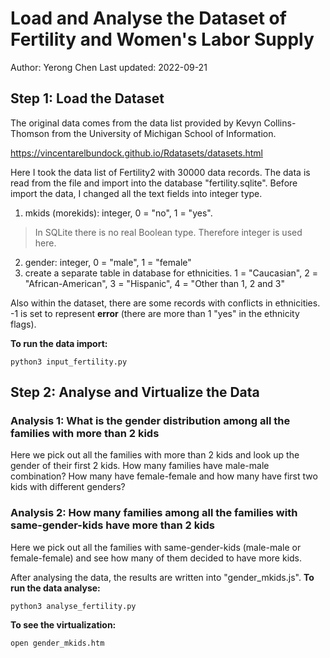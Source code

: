 # Load and Analyse the Dataset of Fertility and Women's Labor Supply
Author: Yerong Chen
Last updated: 2022-09-21

## Step 1: Load the Dataset
The original data comes from the data list provided by Kevyn Collins-Thomson from the University of Michigan School of Information.

https://vincentarelbundock.github.io/Rdatasets/datasets.html

Here I took the data list of Fertility2 with 30000 data records. The data is read from the file and import into the database "fertility.sqlite". Before import the data, I changed all the text fields into integer type.
1. mkids (morekids): integer, 0 = "no", 1 = "yes".
> In SQLite there is no real Boolean type. Therefore integer is used here.

2. gender: integer, 0 = "male", 1 = "female"
3. create a separate table in database for ethnicities.
1 = "Caucasian", 2 = "African-American", 3 = "Hispanic", 4 = "Other than 1, 2 and 3"

Also within the dataset, there are some records with conflicts in ethnicities. -1 is set to represent **error** (there are more than 1 "yes" in the ethnicity flags).

**To run the data import:**
```
python3 input_fertility.py
```

## Step 2: Analyse and Virtualize the Data
### Analysis 1: What is the gender distribution among all the families with more than 2 kids
Here we pick out all the families with more than 2 kids and look up the gender of their first 2 kids. How many families have male-male combination? How many have female-female and how many have first two kids with different genders?

### Analysis 2: How many families among all the families with same-gender-kids have more than 2 kids
Here we pick out all the families with same-gender-kids (male-male or female-female) and see how many of them decided to have more kids.

After analysing the data, the results are written into "gender_mkids.js".
**To run the data analyse:**
```
python3 analyse_fertility.py
```

**To see the virtualization:**
```
open gender_mkids.htm
```

